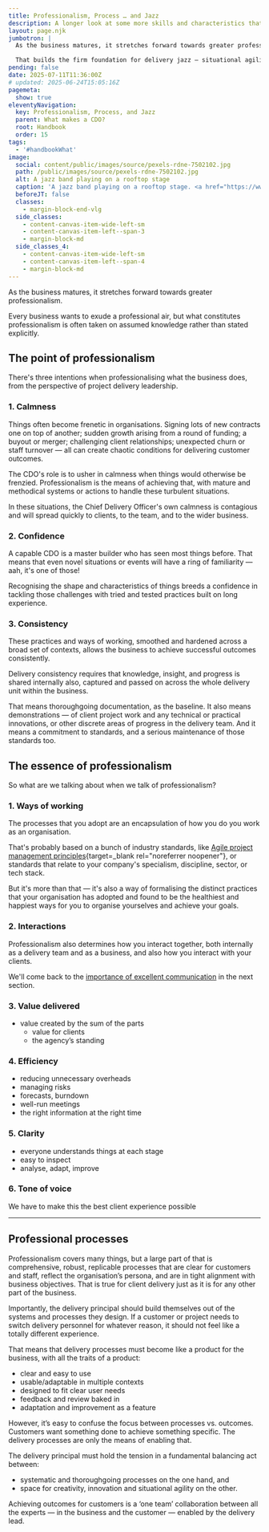```yaml
---
title: Professionalism, Process … and Jazz
description: A longer look at some more skills and characteristics that are important for a CDO
layout: page.njk
jumbotron: |
  As the business matures, it stretches forward towards greater professionalism. Professionalism demands that project delivery processes are comprehensive and robust.

  That builds the firm foundation for delivery jazz — situational agility, creativity, and innovation.
pending: false
date: 2025-07-11T11:36:00Z
# updated: 2025-06-24T15:05:16Z
pagemeta:
  show: true
eleventyNavigation:
  key: Professionalism, Process, and Jazz
  parent: What makes a CDO?
  root: Handbook
  order: 15
tags:
  - '#handbookWhat'
image:
  social: content/public/images/source/pexels-rdne-7502102.jpg
  path: /public/images/source/pexels-rdne-7502102.jpg
  alt: A jazz band playing on a rooftop stage
  caption: 'A jazz band playing on a rooftop stage. <a href="https://www.pexels.com/photo/a-band-playing-on-the-stage-7502102/" target="_blank" rel="noopener">Photo</a> by <a href="https://www.pexels.com/@rdne/" target="_blank" rel="noopener">RDNE</a> on Pexels.'
  beforeJT: false
  classes:
    - margin-block-end-vlg
  side_classes:
    - content-canvas-item-wide-left-sm
    - content-canvas-item-left--span-3
    - margin-block-md
  side_classes_4:
    - content-canvas-item-wide-left-sm
    - content-canvas-item-left--span-4
    - margin-block-md
---
```


As the business matures, it stretches forward towards greater professionalism.

Every business wants to exude a professional air, but what constitutes professionalism is often taken on assumed knowledge rather than stated explicitly.

## The point of professionalism

There's three intentions when professionalising what the business does, from the perspective of project delivery leadership.

### 1. Calmness

Things often become frenetic in organisations. Signing lots of new contracts one on top of another; sudden growth arising from a round of funding; a buyout or merger; challenging client relationships; unexpected churn or staff turnover — all can create chaotic conditions for delivering customer outcomes.

The CDO's role is to usher in calmness when things would otherwise be frenzied. Professionalism is the means of achieving that, with mature and methodical systems or actions to handle these turbulent situations.

In these situations, the Chief Delivery Officer's own calmness is contagious and will spread quickly to clients, to the team, and to the wider business.

### 2. Confidence

A capable CDO is a master builder who has seen most things before. That means that even novel situations or events will have a ring of familiarity — aah, it's one of those!

Recognising the shape and characteristics of things breeds a confidence in tackling those challenges with tried and tested practices built on long experience.

### 3. Consistency

These practices and ways of working, smoothed and hardened across a broad set of contexts, allows the business to achieve successful outcomes consistently.

Delivery consistency requires that knowledge, insight, and progress is shared internally also, captured and passed on across the whole delivery unit within the business.

That means thoroughgoing documentation, as the baseline. It also means demonstrations — of client project work and any technical or practical innovations, or other discrete areas of progress in the delivery team. And it means a commitment to standards, and a serious maintenance of those standards too.

## The essence of professionalism

So what are we talking about when we talk of professionalism?

### 1. Ways of working

The processes that you adopt are an encapsulation of how you do you work as an organisation.

That's probably based on a bunch of industry standards, like [Agile project management principles](https://agilealliance.org/agile101/12-principles-behind-the-agile-manifesto/){target=_blank rel="noreferrer noopener"}, or standards that relate to your company's specialism, discipline, sector, or tech stack.

But it's more than that — it's also a way of formalising the distinct practices that your organisation has adopted and found to be the healthiest and happiest ways for you to organise yourselves and achieve your goals.

### 2. Interactions

Professionalism also determines how you interact together, both internally as a delivery team and as a business, and also how you interact with your clients.

We'll come back to the [importance of excellent communication](/handbook/what/communication-is-key/) in the next section.

### 3. Value delivered

- value created by the sum of the parts
  - value for clients
  - the agency’s standing

### 4. Efficiency

- reducing unnecessary overheads
- managing risks
- forecasts, burndown
- well-run meetings
- the right information at the right time

### 5. Clarity

- everyone understands things at each stage
- easy to inspect
- analyse, adapt, improve

### 6. Tone of voice

We have to make this the best client experience possible

---

## Professional processes

Professionalism covers many things, but a large part of that is comprehensive, robust, replicable processes that are clear for customers and staff, reflect the organisation’s persona, and are in tight alignment with business objectives. That is true for client delivery just as it is for any other part of the business.

Importantly, the delivery principal should build themselves out of the systems and processes they design. If a customer or project needs to switch delivery personnel for whatever reason, it should not feel like a totally different experience.

That means that delivery processes must become like a product for the business, with all the traits of a product:

- clear and easy to use
- usable/adaptable in multiple contexts
- designed to fit clear user needs
- feedback and review baked in
- adaptation and improvement as a feature

However, it’s easy to confuse the focus between processes vs. outcomes. Customers want something done to achieve something specific. The delivery processes are only the means of enabling that.

The delivery principal must hold the tension in a fundamental balancing act between:

- systematic and thoroughgoing processes on the one hand, and
- space for creativity, innovation and situational agility on the other.

Achieving outcomes for customers is a ‘one team’ collaboration between all the experts — in the business and the customer —  enabled by the delivery lead.
